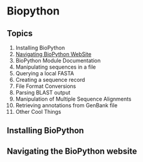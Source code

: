 # Biopython

## Topics

1. Installing BioPython
2. [Navigating BioPython WebSite](http://biopython.org/)
3. BioPython Module Documentation
4. Manipulating sequences in a file
5. Querying a local FASTA
6. Creating a sequence record
7. File Format Conversions
8. Parsing BLAST output
9. Manipulation of Multiple Sequence Alignments
10. Retrieving annotations from GenBank file
11. Other Cool Things



## Installing BioPython





## Navigating the BioPython website

